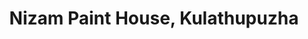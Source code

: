 ---
title: "Nizam Paint House, Kulathupuzha"
url: /kollam/nizam-paint-house-kulathupuzha/
shop: Farben
---